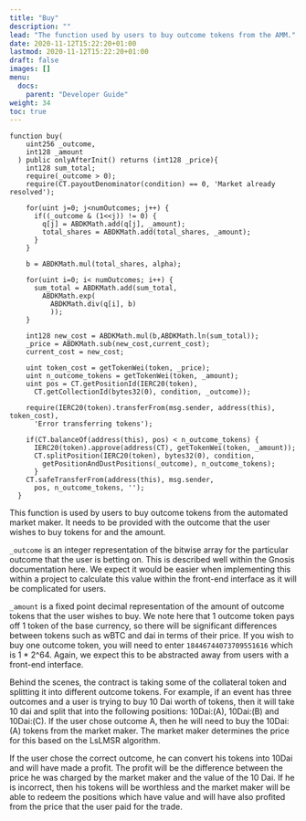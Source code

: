 ```yaml
---
title: "Buy"
description: ""
lead: "The function used by users to buy outcome tokens from the AMM."
date: 2020-11-12T15:22:20+01:00
lastmod: 2020-11-12T15:22:20+01:00
draft: false
images: []
menu:
  docs:
    parent: "Developer Guide"
weight: 34
toc: true
---
```


```
function buy(
    uint256 _outcome,
    int128 _amount
  ) public onlyAfterInit() returns (int128 _price){
    int128 sum_total;
    require(_outcome > 0);
    require(CT.payoutDenominator(condition) == 0, 'Market already resolved');

    for(uint j=0; j<numOutcomes; j++) {
      if((_outcome & (1<<j)) != 0) {
        q[j] = ABDKMath.add(q[j], _amount);
        total_shares = ABDKMath.add(total_shares, _amount);
      }
    }

    b = ABDKMath.mul(total_shares, alpha);

    for(uint i=0; i< numOutcomes; i++) {
      sum_total = ABDKMath.add(sum_total,
        ABDKMath.exp(
          ABDKMath.div(q[i], b)
          ));
    }

    int128 new_cost = ABDKMath.mul(b,ABDKMath.ln(sum_total));
    _price = ABDKMath.sub(new_cost,current_cost);
    current_cost = new_cost;

    uint token_cost = getTokenWei(token, _price);
    uint n_outcome_tokens = getTokenWei(token, _amount);
    uint pos = CT.getPositionId(IERC20(token),
      CT.getCollectionId(bytes32(0), condition, _outcome));

    require(IERC20(token).transferFrom(msg.sender, address(this), token_cost),
      'Error transferring tokens');

    if(CT.balanceOf(address(this), pos) < n_outcome_tokens) {
      IERC20(token).approve(address(CT), getTokenWei(token, _amount));
      CT.splitPosition(IERC20(token), bytes32(0), condition,
        getPositionAndDustPositions(_outcome), n_outcome_tokens);
      }
    CT.safeTransferFrom(address(this), msg.sender,
      pos, n_outcome_tokens, '');
  }
```
This function is used by users to buy outcome tokens from the automated market maker. It needs to be provided with the outcome that the user wishes to buy tokens for and the amount.

`_outcome` is an integer representation of the bitwise array for the particular outcome that the user is betting on. This is described well within the Gnosis documentation here. We expect it would be easier when implementing this within a project to calculate this value within the front-end interface as it will be complicated for users.

`_amount` is a fixed point decimal representation of the amount of outcome tokens that the user wishes to buy. We note here that 1 outcome token pays off 1 token of the base currency, so there will be significant differences between tokens such as wBTC and dai in terms of their price. If you wish to buy one outcome token, you will need to enter `18446744073709551616` which is 1 * 2^64. Again, we expect this to be abstracted away from users with a front-end interface.

Behind the scenes, the contract is taking some of the collateral token and splitting it into different outcome tokens. For example, if an event has three outcomes and a user is trying to buy 10 Dai worth of tokens, then it will take 10 dai and split that into the following positions: 10Dai:(A), 10Dai:(B) and 10Dai:(C).
If the user chose outcome A, then he will need to buy the 10Dai:(A) tokens from the market maker. The market maker determines the price for this based on the LsLMSR algorithm.

If the user chose the correct outcome, he can convert his tokens into 10Dai and will have made a profit. The profit will be the difference between the price he was charged by the market maker and the value of the 10 Dai. If he is incorrect, then his tokens will be worthless and the market maker will be able to redeem the positions which have value and will have also profited from the price that the user paid for the trade.
